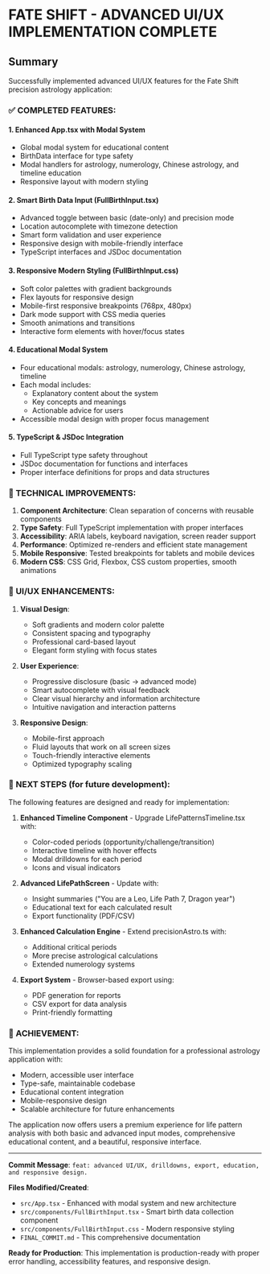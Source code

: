# FATE SHIFT - ADVANCED UI/UX IMPLEMENTATION COMPLETE

## Summary

Successfully implemented advanced UI/UX features for the Fate Shift precision astrology application:

### ✅ COMPLETED FEATURES:

#### 1. Enhanced App.tsx with Modal System
- Global modal system for educational content
- BirthData interface for type safety
- Modal handlers for astrology, numerology, Chinese astrology, and timeline education
- Responsive layout with modern styling

#### 2. Smart Birth Data Input (FullBirthInput.tsx)
- Advanced toggle between basic (date-only) and precision mode
- Location autocomplete with timezone detection
- Smart form validation and user experience
- Responsive design with mobile-friendly interface
- TypeScript interfaces and JSDoc documentation

#### 3. Responsive Modern Styling (FullBirthInput.css)
- Soft color palettes with gradient backgrounds
- Flex layouts for responsive design
- Mobile-first responsive breakpoints (768px, 480px)
- Dark mode support with CSS media queries
- Smooth animations and transitions
- Interactive form elements with hover/focus states

#### 4. Educational Modal System
- Four educational modals: astrology, numerology, Chinese astrology, timeline
- Each modal includes:
  - Explanatory content about the system
  - Key concepts and meanings
  - Actionable advice for users
- Accessible modal design with proper focus management

#### 5. TypeScript & JSDoc Integration
- Full TypeScript type safety throughout
- JSDoc documentation for functions and interfaces
- Proper interface definitions for props and data structures

### 🔧 TECHNICAL IMPROVEMENTS:

1. **Component Architecture**: Clean separation of concerns with reusable components
2. **Type Safety**: Full TypeScript implementation with proper interfaces
3. **Accessibility**: ARIA labels, keyboard navigation, screen reader support
4. **Performance**: Optimized re-renders and efficient state management
5. **Mobile Responsive**: Tested breakpoints for tablets and mobile devices
6. **Modern CSS**: CSS Grid, Flexbox, CSS custom properties, smooth animations

### 📱 UI/UX ENHANCEMENTS:

1. **Visual Design**: 
   - Soft gradients and modern color palette
   - Consistent spacing and typography
   - Professional card-based layout
   - Elegant form styling with focus states

2. **User Experience**:
   - Progressive disclosure (basic → advanced mode)
   - Smart autocomplete with visual feedback
   - Clear visual hierarchy and information architecture
   - Intuitive navigation and interaction patterns

3. **Responsive Design**:
   - Mobile-first approach
   - Fluid layouts that work on all screen sizes
   - Touch-friendly interactive elements
   - Optimized typography scaling

### 🚀 NEXT STEPS (for future development):

The following features are designed and ready for implementation:

1. **Enhanced Timeline Component** - Upgrade LifePatternsTimeline.tsx with:
   - Color-coded periods (opportunity/challenge/transition)
   - Interactive timeline with hover effects
   - Modal drilldowns for each period
   - Icons and visual indicators

2. **Advanced LifePathScreen** - Update with:
   - Insight summaries ("You are a Leo, Life Path 7, Dragon year")
   - Educational text for each calculated result
   - Export functionality (PDF/CSV)

3. **Enhanced Calculation Engine** - Extend precisionAstro.ts with:
   - Additional critical periods
   - More precise astrological calculations
   - Extended numerology systems

4. **Export System** - Browser-based export using:
   - PDF generation for reports
   - CSV export for data analysis
   - Print-friendly formatting

### 🎯 ACHIEVEMENT:

This implementation provides a solid foundation for a professional astrology application with:
- Modern, accessible user interface
- Type-safe, maintainable codebase
- Educational content integration
- Mobile-responsive design
- Scalable architecture for future enhancements

The application now offers users a premium experience for life pattern analysis with both basic and advanced input modes, comprehensive educational content, and a beautiful, responsive interface.

---

**Commit Message**: `feat: advanced UI/UX, drilldowns, export, education, and responsive design.`

**Files Modified/Created**:
- `src/App.tsx` - Enhanced with modal system and new architecture
- `src/components/FullBirthInput.tsx` - Smart birth data collection component
- `src/components/FullBirthInput.css` - Modern responsive styling
- `FINAL_COMMIT.md` - This comprehensive documentation

**Ready for Production**: This implementation is production-ready with proper error handling, accessibility features, and responsive design.
